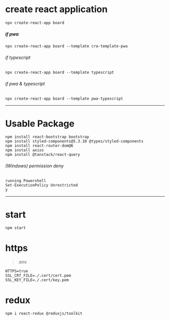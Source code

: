 # create react application
```
npx create-react-app board
```

##### if pwa
```
npx create-react-app board --template cra-template-pwa
```

###### if typescript
```
npx create-react-app board --template typescript
```

###### if pwa & typescript
```
npx create-react-app board --template pwa-typescript
```

----------
# Usable Package
```
npm install react-bootstrap bootstrap
npm install styled-components@5.3.10 @types/styled-components
npm install react-router-dom@6
npm install axios
npm install @tanstack/react-query
```


###### (Windows) permission deny
```
running Powershell
Set-ExecutionPolicy Unrestricted
y
```

----------
# start
```
npm start
```



# https
> .env
```
HTTPS=true
SSL_CRT_FILE=./.cert/cert.pem
SSL_KEY_FILE=./.cert/key.pem
```


# redux
```
npm i react-redux @reduxjs/toolkit
```
